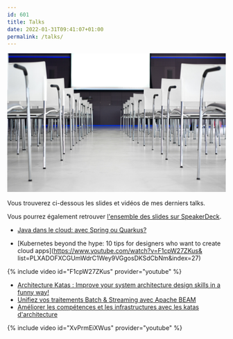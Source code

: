 ```yaml
---
id: 601
title: Talks
date: 2022-01-31T09:41:07+01:00
permalink: /talks/
---
```


![talks](/assets/images/2021/11/pexels-skitterphoto-691485.jpg)

Vous trouverez ci-dessous les slides et vidéos de mes derniers talks.

Vous pourrez également retrouver [l'ensemble des slides sur SpeakerDeck](https://speakerdeck.com/alexandretouret).

* [Java dans le cloud: avec Spring ou Quarkus?](https://speakerdeck.com/alexandretouret/tnt2-java-dans-le-cloud-avec-spring-ou-quarkus)

* [Kubernetes beyond the hype: 10 tips for designers who want to create cloud apps](https://www.youtube.com/watch?v=F1cpW27ZKus&
list=PLXADOFXCGUmWdrC1Wey9VGgosDKSdCbNm&index=27)

{% include video id="F1cpW27ZKus" provider="youtube" %}

* [Architecture Katas : Improve your system architecture design skills in a funny way!](https://speakerdeck.com/alexandretouret/devoxx-uk-2021-architecture-katas-improve-your-system-architecture-design-skills-in-a-funny-way)
* [Unifiez vos traitements Batch & Streaming avec Apache BEAM](https://speakerdeck.com/alexandretouret/orleans-tech-2019-unifiez-vos-traitements-batch-and-streaming-avec-apache-beam)
* [Améliorer les compétences et les infrastructures avec les katas d'architecture](https://www.youtube.com/watch?v=XvPrmEiXWus)

{% include video id="XvPrmEiXWus" provider="youtube" %}
